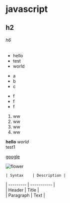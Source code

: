 # javascript
## h2 
###### h6 

* hello
* test
* world

+ a
+ b
+ c

- f
- f
- f

1. ww  
2. ww  
3. ww
4. ww  


**hello** *world*  
test1

[google](https://www.google.com/)

![flower](https://m.media-amazon.com/images/I/61mMytOBsJL._AC_SL1024_.jpg)

	| Syntax    | Description |  
  | --------- | ----------- |  
  | Header    | Title       |  
  | Paragraph | Text        |  
